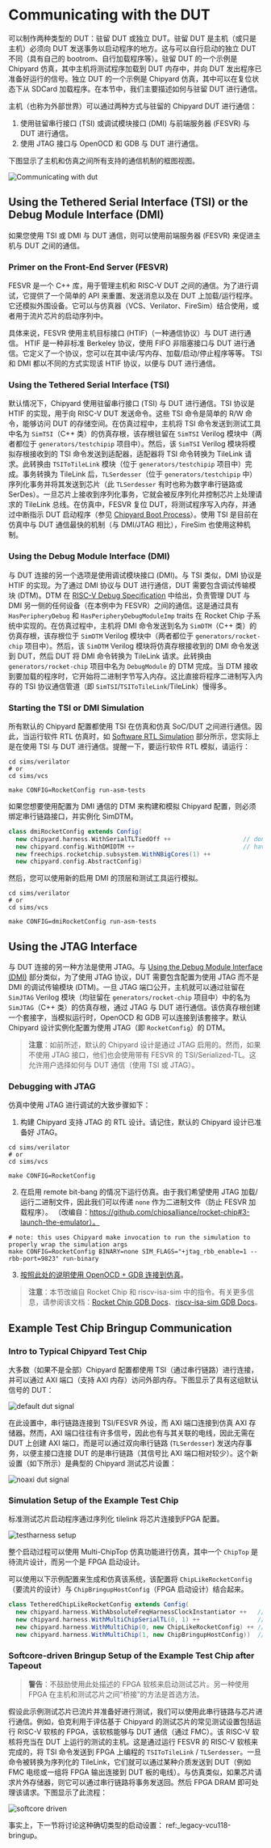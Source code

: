 # Communicating with the DUT

可以制作两种类型的 DUT：驻留 DUT 或独立 DUT。驻留 DUT 是主机（或只是主机）必须向 DUT 发送事务以启动程序的地方。这与可以自行启动的独立 DUT 不同（具有自己的 bootrom、自行加载程序等）。驻留 DUT 的一个示例是 Chipyard 仿真，其中主机将测试程序加载到 DUT 内存中，并向 DUT 发出程序已准备好运行的信号。独立 DUT 的一个示例是 Chipyard 仿真，其中可以在复位状态下从 SDCard 加载程序。在本节中，我们主要描述如何与驻留 DUT 进行通信。

主机（也称为外部世界）可以通过两种方式与驻留的 Chipyard DUT 进行通信：

1. 使用驻留串行接口 (TSI) 或调试模块接口 (DMI) 与前端服务器 (FESVR) 与 DUT 进行通信。
2. 使用 JTAG 接口与 OpenOCD 和 GDB 与 DUT 进行通信。

下图显示了主机和仿真之间所有支持的通信机制的框图视图。

![Communicating with dut](../assets/communicating_dut.png)

## Using the Tethered Serial Interface (TSI) or the Debug Module Interface (DMI)

如果您使用 TSI 或 DMI 与 DUT 通信，则可以使用前端服务器 (FESVR) 来促进主机与 DUT 之间的通信。

### Primer on the Front-End Server (FESVR)

FESVR 是一个 C++ 库，用于管理主机和 RISC-V DUT 之间的通信。为了进行调试，它提供了一个简单的 API 来重置、发送消息以及在 DUT 上加载/运行程序。它还模拟外围设备。它可以与仿真器（VCS、Verilator、FireSim）结合使用，或者用于流片芯片的启动序列中。

具体来说，FESVR 使用主机目标接口 (HTIF)（一种通信协议）与 DUT 进行通信。 HTIF 是一种非标准 Berkeley 协议，使用 FIFO 非阻塞接口与 DUT 进行通信。它定义了一个协议，您可以在其中读/写内存、加载/启动/停止程序等等。 TSI 和 DMI 都以不同的方式实现该 HTIF 协议，以便与 DUT 进行通信。

### Using the Tethered Serial Interface (TSI)

默认情况下，Chipyard 使用驻留串行接口 (TSI) 与 DUT 进行通信。TSI 协议是 HTIF 的实现，用于向 RISC-V DUT 发送命令。这些 TSI 命令是简单的 R/W 命令，能够访问 DUT 的存储空间。在仿真过程中，主机将 TSI 命令发送到测试工具中名为 `SimTSI`（C++ 类）的仿真存根，该存根驻留在 `SimTSI` Verilog 模块中（两者都位于 `generators/testchipip` 项目中）。然后，该 `SimTSI` Verilog 模块将模拟存根接收到的 TSI 命令发送到适配器，适配器将 TSI 命令转换为 TileLink 请求。此转换由 `TSIToTileLink` 模块（位于 `generators/testchipip` 项目中）完成。事务转换为 TileLink 后，`TLSerdesser`（位于 `generators/testchipip` 中）序列化事务并将其发送到芯片（此 `TLSerdesser` 有时也称为数字串行链路或 SerDes）。一旦芯片上接收到序列化事务，它就会被反序列化并控制芯片上处理请求的 TileLink 总线。在仿真中，FESVR 复位 DUT，将测试程序写入内存，并通过中断指示 DUT 启动程序（参见 [Chipyard Boot Process](https://chipyard.readthedocs.io/en/stable/Customization/Boot-Process.html#chipyard-boot-process)）。使用 TSI 是目前在仿真中与 DUT 通信最快的机制（与 DMI/JTAG 相比），FireSim 也使用这种机制。

### Using the Debug Module Interface (DMI)

与 DUT 连接的另一个选项是使用调试模块接口 (DMI)。与 TSI 类似，DMI 协议是 HTIF 的实现。为了通过 DMI 协议与 DUT 进行通信，DUT 需要包含调试传输模块 (DTM)。DTM 在 [RISC-V Debug Specification](https://riscv.org/specifications/debug-specification/) 中给出，负责管理 DUT 与 DMI 另一侧的任何设备（在本例中为 FESVR）之间的通信。这是通过具有 `HasPeripheryDebug` 和 `HasPeripheryDebugModuleImp` traits 在 Rocket Chip 子系统中实现的。在仿真过程中，主机将 DMI 命令发送到名为 `SimDTM`（C++ 类）的仿真存根，该存根位于 `SimDTM` Verilog 模块中（两者都位于 `generators/rocket-chip` 项目中）。然后，该 `SimDTM` Verilog 模块将仿真存根接收到的 DMI 命令发送到 DUT，然后 DUT 将 DMI 命令转换为 TileLink 请求。此转换由 `generators/rocket-chip` 项目中名为 `DebugModule` 的 DTM 完成。当 DTM 接收到要加载的程序时，它开始将二进制字节写入内存。这比直接将程序二进制写入内存的 TSI 协议通信管道（即 `SimTSI`/`TSIToTileLink`/TileLink）慢得多。

### Starting the TSI or DMI Simulation

所有默认的 Chipyard 配置都使用 TSI 在仿真和仿真 SoC/DUT 之间进行通信。因此，当运行软件 RTL 仿真时，如 [Software RTL Simulation](https://chipyard.readthedocs.io/en/stable/Simulation/Software-RTL-Simulation.html#software-rtl-simulation) 部分所示，您实际上是在使用 TSI 与 DUT 进行通信。提醒一下，要运行软件 RTL 模拟，请运行：

```shell
cd sims/verilator
# or
cd sims/vcs

make CONFIG=RocketConfig run-asm-tests
```

如果您想要使用配置为 DMI 通信的 DTM 来构建和模拟 Chipyard 配置，则必须绑定串行链路接口，并实例化 SimDTM。

```Scala
class dmiRocketConfig extends Config(
  new chipyard.harness.WithSerialTLTiedOff ++                    // don't attach anything to serial-tl
  new chipyard.config.WithDMIDTM ++                              // have debug module expose a clocked DMI port
  new freechips.rocketchip.subsystem.WithNBigCores(1) ++
  new chipyard.config.AbstractConfig)
```

然后，您可以使用新的启用 DMI 的顶层和测试工具运行模拟。

```shell
cd sims/verilator
# or
cd sims/vcs

make CONFIG=dmiRocketConfig run-asm-tests
```

## Using the JTAG Interface

与 DUT 连接的另一种方法是使用 JTAG。与 [Using the Debug Module Interface (DMI)](https://chipyard.readthedocs.io/en/stable/Advanced-Concepts/Chip-Communication.html#using-the-debug-module-interface-dmi) 部分类似，为了使用 JTAG 协议，DUT 需要包含配置为使用 JTAG 而不是 DMI 的调试传输模块 (DTM)。一旦 JTAG 端口公开，主机就可以通过驻留在 `SimJTAG` Verilog 模块（均驻留在 `generators/rocket-chip` 项目中）中的名为 `SimJTAG`（C++ 类）的仿真存根，通过 JTAG 与 DUT 进行通信。该仿真存根创建一个套接字，当模拟运行时，OpenOCD 和 GDB 可以连接到该套接字。默认 Chipyard 设计实例化配置为使用 JTAG（即 `RocketConfig`）的 DTM。

> **注意**：如前所述，默认的 Chipyard 设计是通过 JTAG 启用的。然而，如果不使用 JTAG 接口，他们也会使用带有 FESVR 的 TSI/Serialized-TL。这允许用户选择如何与 DUT 通信（使用 TSI 或 JTAG）。

### Debugging with JTAG

仿真中使用 JTAG 进行调试的大致步骤如下：

1. 构建 Chipyard 支持 JTAG 的 RTL 设计。请记住，默认的 Chipyard 设计已准备好 JTAG。

```shell
cd sims/verilator
# or
cd sims/vcs

make CONFIG=RocketConfig
```
2. 在启用 remote bit-bang 的情况下运行仿真。由于我们希望使用 JTAG 加载/运行二进制文件，因此我们可以传递 `none` 作为二进制文件（防止 FESVR 加载程序）。 （改编自：https://github.com/chipsalliance/rocket-chip#3-launch-the-emulator）。

```shell
# note: this uses Chipyard make invocation to run the simulation to properly wrap the simulation args
make CONFIG=RocketConfig BINARY=none SIM_FLAGS="+jtag_rbb_enable=1 --rbb-port=9823" run-binary
```

3. [按照此处的说明使用 OpenOCD + GDB 连接到仿真](https://github.com/chipsalliance/rocket-chip#4-launch-openocd)。

> **注意**：本节改编自 Rocket Chip 和 riscv-isa-sim 中的指令。有关更多信息，请参阅该文档：[Rocket Chip GDB Docs](https://github.com/chipsalliance/rocket-chip#-debugging-with-gdb)、[riscv-isa-sim GDB Docs](https://github.com/riscv/riscv-isa-sim#debugging-with-gdb)。

## Example Test Chip Bringup Communication

### Intro to Typical Chipyard Test Chip

大多数（如果不是全部）Chipyard 配置都使用 TSI（通过串行链路）进行连接，并可以通过 AXI 端口（支持 AXI 内存）访问外部内存。下图显示了具有这组默认信号的 DUT：

![default dut signal](../assets/default_dut_signal.png)

在此设置中，串行链路连接到 TSI/FESVR 外设，而 AXI 端口连接到仿真 AXI 存储器。然而，AXI 端口往往有许多信号，因此也有与其关联的电线，因此无需在 DUT 上创建 AXI 端口，而是可以通过双向串行链路 (`TLSerdesser`) 发送内存事务，以便主接口连接 DUT 的是串行链路（其信号比 AXI 端口相对较少）。这个新设置（如下所示）是典型的 Chipyard 测试芯片设置：

![noaxi dut signal](../assets/noaxi_dut_signal.png)

### Simulation Setup of the Example Test Chip

标准测试芯片启动程序通过序列化 tilelink 将芯片连接到FPGA 配置。

![testharness setup](../assets/testharness_setup.png)

整个启动过程可以使用 Multi-ChipTop 仿真功能进行仿真，其中一个 `ChipTop` 是待流片设计，而另一个是 FPGA 启动设计。

可以使用以下示例配置来生成和仿真该系统，该配置将 `ChipLikeRocketConfig`（要流片的设计）与 `ChipBringupHostConfig`（FPGA 启动设计）结合起来。

```Scala
class TetheredChipLikeRocketConfig extends Config(
  new chipyard.harness.WithAbsoluteFreqHarnessClockInstantiator ++   // use absolute freqs for sims in the harness
  new chipyard.harness.WithMultiChipSerialTL(0, 1) ++                // connect the serial-tl ports of the chips together
  new chipyard.harness.WithMultiChip(0, new ChipLikeRocketConfig) ++ // ChipTop0 is the design-to-be-taped-out
  new chipyard.harness.WithMultiChip(1, new ChipBringupHostConfig))  // ChipTop1 is the bringup design
```

### Softcore-driven Bringup Setup of the Example Test Chip after Tapeout

> **警告**：不鼓励使用此处描述的 FPGA 软核来启动测试芯片。另一种使用 FPGA 在主机和测试芯片之间“桥接”的方法是首选方法。

假设此示例测试芯片已流片并准备好进行测试，我们可以使用此串行链路与芯片进行通信。例如，伯克利用于评估基于 Chipyard 的测试芯片的常见测试设置包括运行 RISC-V 软核的 FPGA，该软核能够与 DUT 通信（通过 FMC）。该 RISC-V 软核将充当在 DUT 上运行的测试的主机。这是通过运行 FESVR 的 RISC-V 软核来完成的，将 TSI 命令发送到 FPGA 上编程的 `TSIToTileLink` / `TLSerdesser`。一旦命令被转换为序列化的 TileLink，它们就可以通过某种介质发送到 DUT（例如 FMC 电缆或一组将 FPGA 输出连接到 DUT 板的电线）。与仿真类似，如果芯片请求片外存储器，则它可以通过串行链路将事务发送回。然后 FPGA DRAM 即可处理该请求。下图显示了此流程：

![softcore driven](../assets/softcore_driven.png)

事实上，下一节将讨论这种确切类型的启动设置： ref:_legacy-vcu118-bringup。